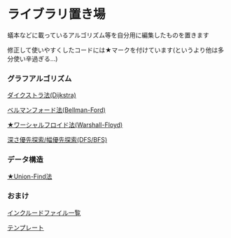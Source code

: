 # ライブラリ置き場
蟻本などに載っているアルゴリズム等を自分用に編集したものを置きます

修正して使いやすくしたコードには★マークを付けています(というより他は多分使い辛過ぎる...)
### グラフアルゴリズム
[ダイクストラ法(Dijkstra)](https://github.com/kacho65535/library/blob/master/dijkstra.cpp)

[ベルマンフォード法(Bellman-Ford)](https://github.com/kacho65535/library/blob/master/bellman_ford.cpp)

[★ワーシャルフロイド法(Warshall-Floyd)](https://github.com/kacho65535/library/blob/master/warshall_floyd.cpp)

[深さ優先探索/幅優先探索(DFS/BFS)](https://github.com/kacho65535/library/blob/master/dfs%2Cbfs.cpp)
### データ構造
[★Union-Find法](https://github.com/kacho65535/library/blob/master/union_find.cpp)
### おまけ
[インクルードファイル一覧](https://github.com/kacho65535/library/blob/master/include_file.cpp)

[テンプレート](https://github.com/kacho65535/library/blob/master/template.cpp)
